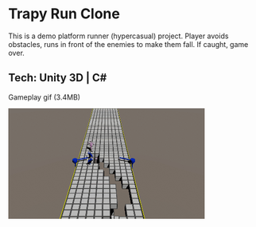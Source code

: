 # Trapy Run Clone

This is a demo platform runner (hypercasual) project. 
Player avoids obstacles, runs in front of the enemies to make them fall. If caught, game over.

Tech: Unity 3D | C#
------
Gameplay gif (3.4MB)

![](trapyRun.gif)

